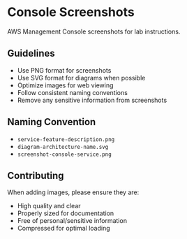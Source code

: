 # Console Screenshots

AWS Management Console screenshots for lab instructions.

## Guidelines
- Use PNG format for screenshots
- Use SVG format for diagrams when possible
- Optimize images for web viewing
- Follow consistent naming conventions
- Remove any sensitive information from screenshots

## Naming Convention
- `service-feature-description.png`
- `diagram-architecture-name.svg`
- `screenshot-console-service.png`

## Contributing
When adding images, please ensure they are:
- High quality and clear
- Properly sized for documentation
- Free of personal/sensitive information
- Compressed for optimal loading
